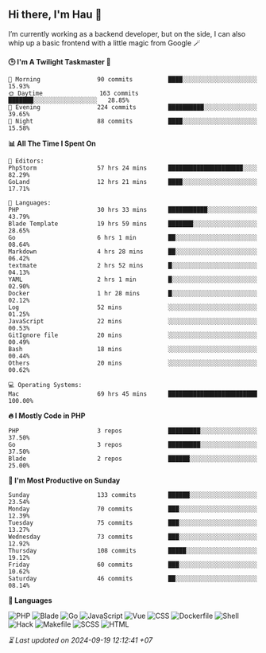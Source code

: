## Hi there, I'm Hau 👋
I’m currently working as a backend developer, but on the side, I can also whip up a basic frontend with a little magic from Google 🪄

<!--START_SECTION:readme-stats-->
**🕒 I'm A Twilight Taskmaster 🌆**

```text
🌅 Morning                90 commits          ████░░░░░░░░░░░░░░░░░░░░░   15.93%
🌞 Daytime                163 commits         ███████░░░░░░░░░░░░░░░░░░   28.85%
🌆 Evening                224 commits         ██████████░░░░░░░░░░░░░░░   39.65%
🌙 Night                  88 commits          ████░░░░░░░░░░░░░░░░░░░░░   15.58%
```

**📊 All The Time I Spent On**

```text
📝 Editors:
PhpStorm                 57 hrs 24 mins      █████████████████████░░░░   82.29%
GoLand                   12 hrs 21 mins      ████░░░░░░░░░░░░░░░░░░░░░   17.71%

💬 Languages:
PHP                      30 hrs 33 mins      ███████████░░░░░░░░░░░░░░   43.79%
Blade Template           19 hrs 59 mins      ███████░░░░░░░░░░░░░░░░░░   28.65%
Go                       6 hrs 1 min         ██░░░░░░░░░░░░░░░░░░░░░░░   08.64%
Markdown                 4 hrs 28 mins       ██░░░░░░░░░░░░░░░░░░░░░░░   06.42%
textmate                 2 hrs 52 mins       █░░░░░░░░░░░░░░░░░░░░░░░░   04.13%
YAML                     2 hrs 1 min         █░░░░░░░░░░░░░░░░░░░░░░░░   02.90%
Docker                   1 hr 28 mins        █░░░░░░░░░░░░░░░░░░░░░░░░   02.12%
Log                      52 mins             ░░░░░░░░░░░░░░░░░░░░░░░░░   01.25%
JavaScript               22 mins             ░░░░░░░░░░░░░░░░░░░░░░░░░   00.53%
GitIgnore file           20 mins             ░░░░░░░░░░░░░░░░░░░░░░░░░   00.49%
Bash                     18 mins             ░░░░░░░░░░░░░░░░░░░░░░░░░   00.44%
Others                   20 mins             ░░░░░░░░░░░░░░░░░░░░░░░░░   00.62%

💻 Operating Systems:
Mac                      69 hrs 45 mins      █████████████████████████   100.00%
```

**🔥 I Mostly Code in PHP**

```text
PHP                      3 repos             █████████░░░░░░░░░░░░░░░░   37.50%
Go                       3 repos             █████████░░░░░░░░░░░░░░░░   37.50%
Blade                    2 repos             ██████░░░░░░░░░░░░░░░░░░░   25.00%
```

**📅 I'm Most Productive on Sunday**

```text
Sunday                   133 commits         ██████░░░░░░░░░░░░░░░░░░░   23.54%
Monday                   70 commits          ███░░░░░░░░░░░░░░░░░░░░░░   12.39%
Tuesday                  75 commits          ███░░░░░░░░░░░░░░░░░░░░░░   13.27%
Wednesday                73 commits          ███░░░░░░░░░░░░░░░░░░░░░░   12.92%
Thursday                 108 commits         █████░░░░░░░░░░░░░░░░░░░░   19.12%
Friday                   60 commits          ███░░░░░░░░░░░░░░░░░░░░░░   10.62%
Saturday                 46 commits          ██░░░░░░░░░░░░░░░░░░░░░░░   08.14%
```

**💬 Languages**

![PHP](https://img.shields.io/badge/PHP-66.30%25-4F5D95?&logo=PHP&labelColor=151b23)
![Blade](https://img.shields.io/badge/Blade-26.77%25-f7523f?&logo=Blade&labelColor=151b23)
![Go](https://img.shields.io/badge/Go-03.00%25-00ADD8?&logo=Go&labelColor=151b23)
![JavaScript](https://img.shields.io/badge/JavaScript-02.13%25-f1e05a?&logo=JavaScript&labelColor=151b23)
![Vue](https://img.shields.io/badge/Vue-01.23%25-41b883?&logo=Vue&labelColor=151b23)
![CSS](https://img.shields.io/badge/CSS-00.21%25-563d7c?&logo=CSS&labelColor=151b23)
![Dockerfile](https://img.shields.io/badge/Dockerfile-00.12%25-384d54?&logo=Dockerfile&labelColor=151b23)
![Shell](https://img.shields.io/badge/Shell-00.09%25-89e051?&logo=Shell&labelColor=151b23)
![Hack](https://img.shields.io/badge/Hack-00.07%25-878787?&logo=Hack&labelColor=151b23)
![Makefile](https://img.shields.io/badge/Makefile-00.04%25-427819?&logo=Makefile&labelColor=151b23)
![SCSS](https://img.shields.io/badge/SCSS-00.02%25-c6538c?&logo=SCSS&labelColor=151b23)
![HTML](https://img.shields.io/badge/HTML-00.02%25-e34c26?&logo=HTML&labelColor=151b23)




*⏳ Last updated on 2024-09-19 12:12:41 +07*
<!--END_SECTION:readme-stats-->
